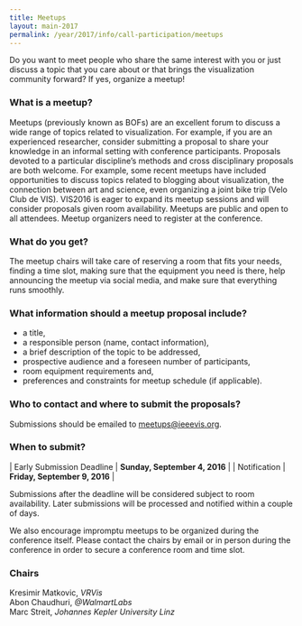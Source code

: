 ```yaml
---
title: Meetups
layout: main-2017
permalink: /year/2017/info/call-participation/meetups
---
```


Do you want to meet people who share the same interest with you or
just discuss a topic that you care about or that brings the
visualization community forward? If yes, organize a meetup!

### What is a meetup?

Meetups (previously known as BOFs) are an excellent forum to discuss a wide range of topics related to visualization. For example, if you are an experienced researcher, consider submitting a proposal to share your knowledge in an informal setting with conference participants. Proposals devoted to a particular discipline’s methods and cross disciplinary proposals are both welcome. For example, some recent meetups have included opportunities to discuss topics related to blogging about visualization, the connection between art and science, even organizing a joint bike trip (Velo Club de VIS). VIS2016 is eager to expand its meetup sessions and will consider proposals given room availability. Meetups are public and open to all attendees. Meetup organizers need to register at the conference.

### What do you get?

The meetup chairs will take care of reserving a room that fits your needs, finding a time slot, making sure that the equipment you need is there, help announcing the meetup via social media, and make sure that everything runs smoothly.

### What information should a meetup proposal include?

* a title,
* a responsible person (name, contact information),
* a brief description of the topic to be addressed,
* prospective audience and a foreseen number of participants,
* room equipment requirements and,
* preferences and constraints for meetup schedule (if applicable).

### Who to contact and where to submit the proposals?

Submissions should be emailed to
[meetups@ieeevis.org](mailto:meetups@ieeevis.org).

### When to submit?

| Early Submission Deadline | **Sunday, September 4, 2016** |
| Notification | **Friday, September 9, 2016** |

Submissions after the deadline will be considered subject to room availability. Later submissions will be processed and notified within a couple of days. 

We also encourage impromptu meetups to be organized during the conference itself. Please contact the chairs by email or in person during the conference in order to secure a conference room and time slot.

### Chairs

Kresimir Matkovic, *VRVis*  
Abon Chaudhuri, *@WalmartLabs*  
Marc Streit, *Johannes Kepler University Linz*

